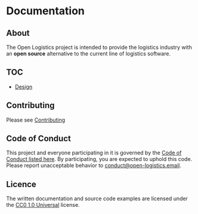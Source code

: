 # Documentation

## About

The Open Logistics project is intended to provide the logistics industry with an **open source** alternative to the current line of logistics software.

## TOC

- [Design](./design/README.md)

## Contributing

Please see [Contributing](./CONTRIBUTING.md)

## Code of Conduct 

This project and everyone participating in it is governed by the [Code of Conduct listed here](./CODE_OF_CONDUCT.md). By participating, you are expected to uphold this code. Please report unacceptable behavior to [conduct@open-logistics.email](mailto:conduct@open-logistics.email).

## Licence

The written documentation and source code examples are licensed under the [CC0 1.0 Universal](https://creativecommons.org/publicdomain/zero/1.0/) license.